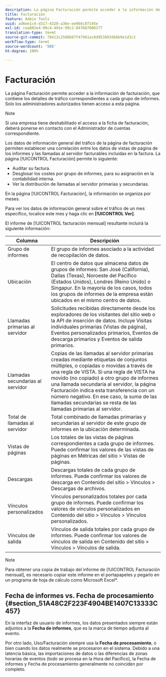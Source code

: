 ```yaml
---
description: La página Facturación permite acceder a la información de facturación, que contiene los detalles de tráfico correspondientes a cada grupo de informes. Solo los administradores autorizados tienen acceso a esta página.
title: Facturación
feature: Admin Tools
uuid: ad6ee1c4-d317-4320-a36e-ee966c8f145e
exl-id: cea802e4-99c4-491e-99c2-8476870001f7
translation-type: tm+mt
source-git-commit: 78412c2588b07f47981ac0d953893db6b9e1d3c2
workflow-type: tm+mt
source-wordcount: '505'
ht-degree: 100%

---
```


# Facturación

La página Facturación permite acceder a la información de facturación, que contiene los detalles de tráfico correspondientes a cada grupo de informes. Solo los administradores autorizados tienen acceso a esta página.

>[!NOTE]
>
>Si una empresa tiene deshabilitado el acceso a la ficha de facturación, deberá ponerse en contacto con el Administrador de cuentas correspondiente.

Los datos de información general del tráfico de la página de facturación permiten establecer una correlación entre los datos de vistas de página de los informes y las llamadas al servidor facturables incluidas en la factura. La página [!UICONTROL Facturación] permite lo siguiente:

* Auditar su factura.
* Desglosar los costes por grupo de informes, para su asignación en la contabilidad interna.
* Ver la distribución de llamadas al servidor primarias y secundarias.

En la página [!UICONTROL Facturación], la información se organiza por meses.

Para ver los datos de información general sobre el tráfico de un mes específico, localice este mes y haga clic en **[!UICONTROL Ver]**.

El informe de [!UICONTROL facturación mensual] resultante incluirá la siguiente información:

| Columna | Descripción |
|--- |--- |
| Grupo de informes | El grupo de informes asociado a la actividad de recopilación de datos. |
| Ubicación | El centro de datos que almacena datos de grupos de informes: San José (California), Dallas (Texas), Noroeste del Pacífico (Estados Unidos), Londres (Reino Unido) o Singapur. En la mayoría de los casos, todos los grupos de informes de la empresa están ubicados en el mismo centro de datos. |
| Llamadas primarias al servidor | Solicitudes recibidas directamente desde los exploradores de los visitantes del sitio web o la API de inserción de datos. Incluye Visitas individuales primarias (Vistas de página), Eventos personalizados primarios, Eventos de descarga primarios y Eventos de salida primarios. |
| Llamadas secundarias al servidor | Copias de las llamadas al servidor primarias creadas mediante etiquetas de conjuntos múltiples, o copiadas o movidas a través de una regla de VISTA.  Si una regla de VISTA ha movido (no copiado) a otro grupo de informes una llamada secundaria al servidor, la página Facturación indica esta transferencia con un número negativo. En ese caso, la suma de las llamadas secundarias se resta de las llamadas primarias al servidor. |
| Total de llamadas al servidor | Total combinado de llamadas primarias y secundarias al servidor de este grupo de informes en la ubicación determinada. |
| Vistas de páginas | Los totales de las vistas de páginas correspondientes a cada grupo de informes. Puede confirmar los valores de las vistas de páginas en Métricas del sitio > Vistas de páginas. |
| Descargas | Descargas totales de cada grupo de informes. Puede confirmar los valores de descarga en Contenido del sitio > Vínculos > Descargas de archivos. |
| Vínculos personalizados | Vínculos personalizados totales por cada grupo de informes. Puede confirmar los valores de vínculos personalizados en Contenido del sitio > Vínculos > Vínculos personalizados. |
| Vínculos de salida | Vínculos de salida totales por cada grupo de informes. Puede confirmar los valores de vínculos de salida en Contenido del sitio > Vínculos > Vínculos de salida. |

>[!NOTE]
>
>Para obtener una copia de trabajo del informe de [!UICONTROL Facturación mensual], es necesario copiar este informe en el portapapeles y pegarlo en un programa de hoja de cálculo como Microsoft Excel*.

## Fecha de informes vs. Fecha de procesamiento {#section_51A48C2F223F4904BE1407C13333C457}

En la interfaz de usuario de informes, los datos presentados siempre están adjuntos a la **Fecha de informes**, que es la marca de tiempo adjunta al evento.

Por otro lado, Uso/Facturación siempre usa la **Fecha de procesamiento**, o bien cuando los datos realmente se procesaron en el sistema. Debido a una latencia básica, las importaciones de datos o las diferencias de zonas horarias de eventos (todo se procesa en la Hora del Pacífico), la Fecha de informes y Fecha de procesamiento generalmente no coinciden por completo.
